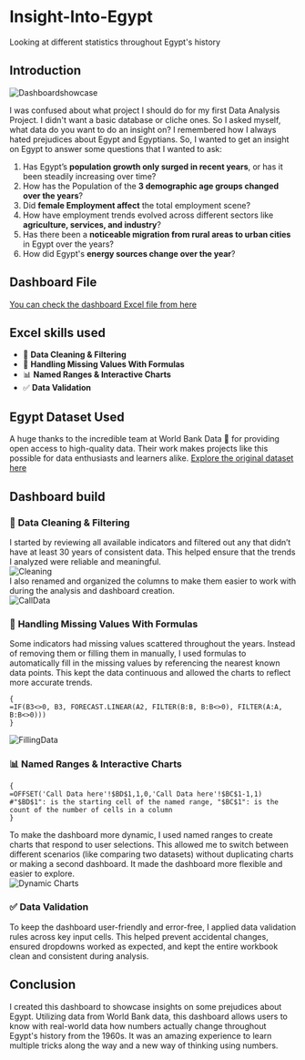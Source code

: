 # Insight-Into-Egypt
 Looking at different statistics throughout Egypt's history
## Introduction 
![Dashboardshowcase](https://github.com/user-attachments/assets/08ae8b9c-c84d-4b05-98d2-7edf23a80a97)
 
I was confused about what project I should do for my first Data Analysis Project. I didn't want a basic database or cliche ones. So I asked myself, what data do you want to do an insight on? I remembered how I always hated prejudices about Egypt and Egyptians. So, I wanted to get an insight on Egypt to answer some questions that I wanted to ask: 
1. Has Egypt’s **population growth only surged in recent years**, or has it been steadily increasing over time?
2. How has the Population of the **3 demographic age groups changed over the years**?
3. Did **female Employment affect** the total employment scene?
4. How have employment trends evolved across different sectors like **agriculture, services, and industry**?
5. Has there been a **noticeable migration from rural areas to urban cities** in Egypt over the years?
6. How did Egypt's **energy sources change over the year**?
 
## Dashboard File 

[You can check the dashboard Excel file from here](Project_File)

## Excel skills used 
- 🧹 **Data Cleaning & Filtering**  
- 🧮 **Handling Missing Values With Formulas**  
- 📊 **Named Ranges & Interactive Charts**  
- ✅ **Data Validation**  
  
## Egypt Dataset Used 
A huge thanks to the incredible team at World Bank Data 🙏 for providing open access to high-quality data. Their work makes projects like this possible for data enthusiasts and learners alike. 
[Explore the original dataset here](Resources) 
 
## Dashboard build  
### 🧹 **Data Cleaning & Filtering**  
  
I started by reviewing all available indicators and filtered out any that didn’t have at least 30 years of consistent data. This helped ensure that the trends I analyzed were reliable and meaningful.  
![Cleaning](https://github.com/user-attachments/assets/9eb40e25-165f-4918-8317-a499cd8b1b12)  
I also renamed and organized the columns to make them easier to work with during the analysis and dashboard creation.  
![CallData](https://github.com/user-attachments/assets/ff43ace6-3ba3-46c4-9182-6408247d2f7c)

### 🧮 **Handling Missing Values With Formulas**  

Some indicators had missing values scattered throughout the years. Instead of removing them or filling them in manually, I used formulas to automatically fill in the missing values by referencing the nearest known data points. This kept the data continuous and allowed the charts to reflect more accurate trends.  
```
{
=IF(B3<>0, B3, FORECAST.LINEAR(A2, FILTER(B:B, B:B<>0), FILTER(A:A, B:B<>0)))
}
```  
![FillingData](https://github.com/user-attachments/assets/7827a88d-370a-4a96-8c35-ef208e4c7905)  
  
### 📊 **Named Ranges & Interactive Charts**  
  
```
{
=OFFSET('Call Data here'!$BD$1,1,0,'Call Data here'!$BC$1-1,1)
#"$BD$1": is the starting cell of the named range, "$BC$1": is the count of the number of cells in a column
}
```  
To make the dashboard more dynamic, I used named ranges to create charts that respond to user selections. This allowed me to switch between different scenarios (like comparing two datasets) without duplicating charts or making a second dashboard. It made the dashboard more flexible and easier to explore.  
![Dynamic Charts](https://github.com/user-attachments/assets/e1ff8743-ded2-4994-98c2-0113a6de87c8)  

### ✅ **Data Validation**  
  
To keep the dashboard user-friendly and error-free, I applied data validation rules across key input cells. This helped prevent accidental changes, ensured dropdowns worked as expected, and kept the entire workbook clean and consistent during analysis.

## Conclusion  
I created this dashboard to showcase insights on some prejudices about Egypt. Utilizing data from World Bank data, this dashboard allows users to know with real-world data how numbers actually change throughout Egypt's history from the 1960s. It was an amazing experience to learn multiple tricks along the way and a new way of thinking using numbers.
